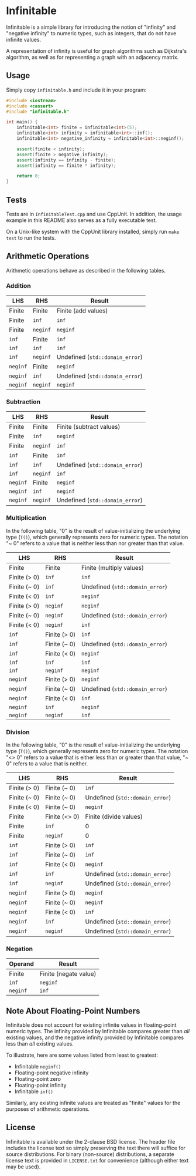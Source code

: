# Infinitable

Infinitable is a simple library for introducing the notion of "infinity" and "negative infinity" to numeric types, such as integers, that do not have infinite values.

A representation of infinity is useful for graph algorithms such as Dijkstra's algorithm, as well as for representing a graph with an adjacency matrix.

## Usage

Simply copy `infinitable.h` and include it in your program:

```c++
#include <iostream>
#include <cassert>
#include "infinitable.h"

int main() {
	infinitable<int> finite = infinitable<int>(5);
	infinitable<int> infinity = infinitable<int>::inf();
	infinitable<int> negative_infinity = infinitable<int>::neginf();

	assert(finite < infinity);
	assert(finite > negative_infinity);
	assert(infinity == infinity - finite);
	assert(infinity == finite * infinity);

	return 0;
}
```

## Tests

Tests are in `InfinitableTest.cpp` and use CppUnit. In addition, the usage example in this README also serves as a fully executable test.

On a Unix-like system with the CppUnit library installed, simply run `make test` to run the tests.

## Arithmetic Operations

Arithmetic operations behave as described in the following tables.

### Addition

| LHS      | RHS      | Result                          |
|----------|----------|---------------------------------|
| Finite   | Finite   | Finite (add values)             |
| Finite   | `inf`    | `inf`                           |
| Finite   | `neginf` | `neginf`                        |
| `inf`    | Finite   | `inf`                           |
| `inf`    | `inf`    | `inf`                           |
| `inf`    | `neginf` | Undefined (`std::domain_error`) |
| `neginf` | Finite   | `neginf`                        |
| `neginf` | `inf`    | Undefined (`std::domain_error`) |
| `neginf` | `neginf` | `neginf`                        |

### Subtraction

| LHS      | RHS      | Result                          |
|----------|----------|---------------------------------|
| Finite   | Finite   | Finite (subtract values)        |
| Finite   | `inf`    | `neginf`                        |
| Finite   | `neginf` | `inf`                           |
| `inf`    | Finite   | `inf`                           |
| `inf`    | `inf`    | Undefined (`std::domain_error`) |
| `inf`    | `neginf` | `inf`                           |
| `neginf` | Finite   | `neginf`                        |
| `neginf` | `inf`    | `neginf`                        |
| `neginf` | `neginf` | Undefined (`std::domain_error`) |

### Multiplication

In the following table, "0" is the result of value-initializing the underlying type (`T()`), which generally represents zero for numeric types. The notation "~ 0" refers to a value that is neither less than nor greater than that value.

| LHS          | RHS          | Result                          |
|--------------|--------------|---------------------------------|
| Finite       | Finite       | Finite (multiply values)        |
| Finite (> 0) | `inf`        | `inf`                           |
| Finite (~ 0) | `inf`        | Undefined (`std::domain_error`) |
| Finite (< 0) | `inf`        | `neginf`                        |
| Finite (> 0) | `neginf`     | `neginf`                        |
| Finite (~ 0) | `neginf`     | Undefined (`std::domain_error`) |
| Finite (< 0) | `neginf`     | `inf`                           |
| `inf`        | Finite (> 0) | `inf`                           |
| `inf`        | Finite (~ 0) | Undefined (`std::domain_error`) |
| `inf`        | Finite (< 0) | `neginf`                        |
| `inf`        | `inf`        | `inf`                           |
| `inf`        | `neginf`     | `neginf`                        |
| `neginf`     | Finite (> 0) | `neginf`                        |
| `neginf`     | Finite (~ 0) | Undefined (`std::domain_error`) |
| `neginf`     | Finite (< 0) | `inf`                           |
| `neginf`     | `inf`        | `neginf`                        |
| `neginf`     | `neginf`     | `inf`                           |

### Division

In the following table, "0" is the result of value-initializing the underlying type (`T()`), which generally represents zero for numeric types. The notation "<> 0" refers to a value that is either less than or greater than that value, "~ 0" refers to a value that is neither.

| LHS          | RHS           | Result                          |
|--------------|---------------|---------------------------------|
| Finite (> 0) | Finite (~ 0)  | `inf`                           |
| Finite (~ 0) | Finite (~ 0)  | Undefined (`std::domain_error`) |
| Finite (< 0) | Finite (~ 0)  | `neginf`                        |
| Finite       | Finite (<> 0) | Finite (divide values)          |
| Finite       | `inf`         | 0                               |
| Finite       | `neginf`      | 0                               |
| `inf`        | Finite (> 0)  | `inf`                           |
| `inf`        | Finite (~ 0)  | `inf`                           |
| `inf`        | Finite (< 0)  | `neginf`                        |
| `inf`        | `inf`         | Undefined (`std::domain_error`) |
| `inf`        | `neginf`      | Undefined (`std::domain_error`) |
| `neginf`     | Finite (> 0)  | `neginf`                        |
| `neginf`     | Finite (~ 0)  | `neginf`                        |
| `neginf`     | Finite (< 0)  | `inf`                           |
| `neginf`     | `inf`         | Undefined (`std::domain_error`) |
| `neginf`     | `neginf`      | Undefined (`std::domain_error`) |

### Negation

| Operand  | Result                |
|----------|-----------------------|
| Finite   | Finite (negate value) |
| `inf`    | `neginf`              |
| `neginf` | `inf`                 |

## Note About Floating-Point Numbers

Infinitable does not account for existing infinite values in floating-point numeric types. The infinity provided by Infinitable compares greater than *all* existing values, and the negative infinity provided by Infinitable compares less than *all* existing values.

To illustrate, here are some values listed from least to greatest:

* Infinitable `neginf()`
* Floating-point negative infinity
* Floating-point zero
* Floating-point infinity
* Infinitable `inf()`

Similarly, any existing infinite values are treated as "finite" values for the purposes of arithmetic operations.

## License

Infinitable is available under the 2-clause BSD license. The header file includes the license text so simply preserving the text there will suffice for source distributions. For binary (non-source) distributions, a separate license text is provided in `LICENSE.txt` for convenience (although either text may be used).